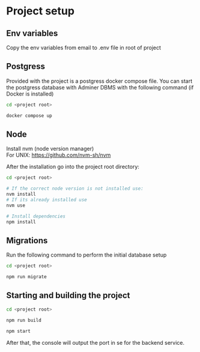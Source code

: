 # Project setup
## Env variables

Copy the env variables from email to .env file in root of project

## Postgress
Provided with the project is a postgress docker compose file. You can start the postgress database with Adminer DBMS with the following command (if Docker is installed)

```bash
cd <project root>

docker compose up
```

## Node

Install nvm (node version manager)  
For UNIX: https://github.com/nvm-sh/nvm

After the installation go into the project root directory:

```bash
cd <project root>

# If the correct node version is not installed use:
nvm install
# If its already installed use
nvm use

# Install dependencies
npm install
```

## Migrations

Run the following command to perform the initial database setup

```bash
cd <project root>

npm run migrate
```

## Starting and building the project

```bash
cd <project root>

npm run build

npm start
```

After that, the console will output the port in se for the backend service.